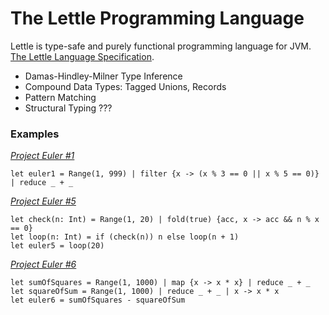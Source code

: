 The Lettle Programming Language
===============================

Lettle is type-safe and purely functional programming language for JVM. [The Lettle Language Specification](https://github.com/vkostyukov/lettle/wiki/Specification).

* Damas-Hindley-Milner Type Inference
* Compound Data Types: Tagged Unions, Records
* Pattern Matching
* Structural Typing ???

### Examples

[_Project Euler #1_](http://projecteuler.net/problem=1)
```
let euler1 = Range(1, 999) | filter {x -> (x % 3 == 0 || x % 5 == 0)} | reduce _ + _
```

[_Project Euler #5_](http://projecteuler.net/problem=5)
```
let check(n: Int) = Range(1, 20) | fold(true) {acc, x -> acc && n % x == 0}
let loop(n: Int) = if (check(n)) n else loop(n + 1)
let euler5 = loop(20)
```

[_Project Euler #6_](http://projecteuler.net/problem=6)
```
let sumOfSquares = Range(1, 1000) | map {x -> x * x} | reduce _ + _
let squareOfSum = Range(1, 1000) | reduce _ + _ | x -> x * x
let euler6 = sumOfSquares - squareOfSum
```